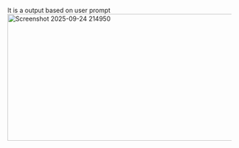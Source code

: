 
It is a output based on user prompt
<img width="1400" height="285" alt="Screenshot 2025-09-24 214950" src="https://github.com/user-attachments/assets/5b344dcc-a052-4c34-8a9f-c3b2e09db460" />
